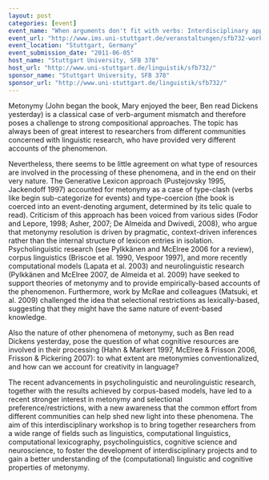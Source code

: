 ```yaml
---
layout: post
categories: [event]
event_name: "When arguments don't fit with verbs: Interdisciplinary approaches to metonymy and coercion"
event_url: "http://www.ims.uni-stuttgart.de/veranstaltungen/sfb732-workshop2011/"
event_location: "Stuttgart, Germany"
event_submission_date: "2011-06-05"
host_name: "Stuttgart University, SFB 378"
host_url: "http://www.uni-stuttgart.de/linguistik/sfb732/"
sponsor_name: "Stuttgart University, SFB 378"
sponsor_url: "http://www.uni-stuttgart.de/linguistik/sfb732/"
---
```

Metonymy (John began the book, Mary enjoyed the beer, Ben read Dickens yesterday) is a classical case of verb-argument mismatch and therefore poses a challenge to strong compositional approaches. The topic has always been of great interest to researchers from different communities concerned with linguistic research, who have provided very different accounts of the phenomenon.

Nevertheless, there seems to be little agreement on what type of resources are involved in the processing of these phenomena, and in the end on their very nature. The Generative Lexicon approach (Pustejovsky 1995, Jackendoff 1997) accounted for metonymy as a case of type-clash (verbs like begin sub-categorize for events) and type-coercion (the book is coerced into an event-denoting argument, determined by its telic quale to read). Criticism of this approach has been voiced from various sides (Fodor and Lepore, 1998; Asher, 2007; De Almeida and Dwivedi, 2008), who argue that metonymy resolution is driven by pragmatic, context-driven inferences rather than the internal structure of lexicon entries in isolation. Psycholinguistic research (see Pylkkänen and McElree 2006 for a review), corpus linguistics (Briscoe et al. 1990, Vespoor 1997), and more recently computational models (Lapata et al. 2003) and neurolinguistic research (Pylkkänen and McElree 2007, de Almeida et al. 2009) have seeked to support theories of metonymy and to provide empirically-based accounts of the phenomenon. Furthermore, work by McRae and colleagues (Matsuki, et al. 2009) challenged the idea that selectional restrictions as lexically-based, suggesting that they might have the same nature of event-based knowledge.

Also the nature of other phenomena of metonymy, such as Ben read Dickens yesterday, pose the question of what cognitive resources are involved in their processing (Hahn & Markert 1997, McElree & Frisson 2006, Frisson & Pickering 2007): to what extent are metonymies conventionalized, and how can we account for creativity in language?

The recent advancements in psycholinguistic and neurolinguistic research, together with the results achieved by corpus-based models, have led to a recent stronger interest in metonymy and selectional preference/restrictions, with a new awareness that the common effort from different communities can help shed new light into these phenomena. The aim of this interdisciplinary workshop is to bring together researchers from a wide range of fields such as linguistics, computational linguistics, computational lexicography, psycholinguistics, cognitive science and neuroscience, to foster the development of interdisciplinary projects and to gain a better understanding of the (computational) linguistic and cognitive properties of metonymy.